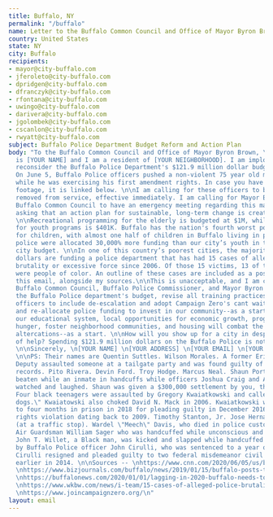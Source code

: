 ```yaml
---
title: Buffalo, NY
permalink: "/buffalo"
name: Letter to the Buffalo Common Council and Office of Mayor Byron Brown
country: United States
state: NY
city: Buffalo
recipients:
- mayor@city-buffalo.com
- jferoleto@city-buffalo.com
- dpridgen@city-buffalo.com
- dfranczyk@city-buffalo.com
- rfontana@city-buffalo.com
- uwingo@city-buffalo.com
- darivera@city-buffalo.com
- jgolombek@city-buffalo.com
- cscanlon@city-buffalo.com
- rwyatt@city-buffalo.com
subject: Buffalo Police Department Budget Reform and Action Plan
body: "To the Buffalo Common Council and Office of Mayor Byron Brown, \n\nMy name
  is [YOUR NAME] and I am a resident of [YOUR NEIGHBORHOOD]. I am imploring you to
  reconsider the Buffalo Police Department's $121.9 million dollar budget immediately.
  On June 5, Buffalo Police officers pushed a non-violent 75 year old man to the ground
  while he was exercising his first amendment rights. In case you have not seen the
  footage, it is linked below. \n\nI am calling for these officers to be charged and
  removed from service, effective immediately. I am calling for Mayor Brown and the
  Buffalo Common Council to have an emergency meeting regarding this matter. I am
  asking that an action plan for sustainable, long-term change is created and upheld.
  \n\nRecreational programming for the elderly is budgeted at $1M, while the net budget
  for youth programs is $401K. Buffalo has the nation's fourth worst poverty rate
  for children, with almost one half of children in Buffalo living in poverty. The
  police were allocated 30,000% more funding than our city’s youth in the 2019-20
  city budget. \n\nIn one of this country’s poorest cities, the majority of taxpayer
  dollars are funding a police department that has had 15 cases of alleged police
  brutality or excessive force since 2006. Of those 15 victims, 13 of them, or 86%,
  were people of color. An outline of these cases are included as a post-script to
  this email, alongside my sources.\n\nThis is unacceptable, and I am calling on the
  Buffalo Common Council, Buffalo Police Commissioner, and Mayor Byron Brown to reduce
  the Buffalo Police department's budget, revise all training practices for police
  officers to include de-escalation and adopt Campaign Zero's cant wait policies,
  and re-allocate police funding to invest in our community--as a start. Improving
  our educational system, local opportunities for economic growth, programs that fight
  hunger, foster neighborhood communities, and housing will combat the root of these
  altercations--as a start. \n\nHow will you show up for a city in desperate need
  of help? Spending $121.9 million dollars on the Buffalo Police is not the solution.
  \n\nSincerely, \n[YOUR NAME] \n[YOUR ADDRESS] \n[YOUR EMAIL] \n[YOUR PHONE NUMBER]
  \n\nPS: Their names are Quentin Suttles. Wilson Morales. A former Erie County Sheriff's
  Deputy assaulted someone at a tailgate party and was found guilty of falsifying
  records. Pito Rivera. Devin Ford. Troy Hodge. Marcus Neal. Shaun Porter was brutally
  beaten while an inmate in handcuffs while officers Joshua Craig and Anthony D'Agostino
  watched and laughed. Shaun was given a $300,000 settlement by you, the Common Council.
  Four black teenagers were assaulted by Gregory Kwaiatkowski and called \"savage
  dogs.\" Kwaiatowski also choked David N. Mack in 2006. Kwaiatkowski was sentenced
  to four months in prison in 2018 for pleading guilty in December 2016 to a civil
  rights violation dating back to 2009. Timothy Stanton, Jr. Jose Hernandez-Rossy
  (at a traffic stop). Wardel \"Meech\" Davis, who died in police custody. National
  Air Guardsman William Sager who was handcuffed while unconscious and later died.
  John T. Willet, a Black man, was kicked and slapped while handcuffed on the ground
  by Buffalo Police officer John Cirulli, who was sentenced to a year of probation.
  Cirulli resigned and pleaded guilty to two federal misdemeanor civil rights violations
  earlier in 2014. \n\nSources -- \nhttps://www.cnn.com/2020/06/05/us/buffalo-police-suspension-shoving-man-trnd/index.html
  \nhttps://www.bizjournals.com/buffalo/news/2019/01/15/buffalo-posts-the-nations-fourth-worst-poverty.html
  \nhttps://buffalonews.com/2020/01/01/lagging-in-2020-buffalo-needs-to-close-gaps-to-prosper-by-2030/
  \nhttps://www.wkbw.com/news/i-team/15-cases-of-alleged-police-brutality-excessive-force-in-wny-since-2006
  \nhttps://www.joincampaignzero.org/\n"
layout: email
---
```


